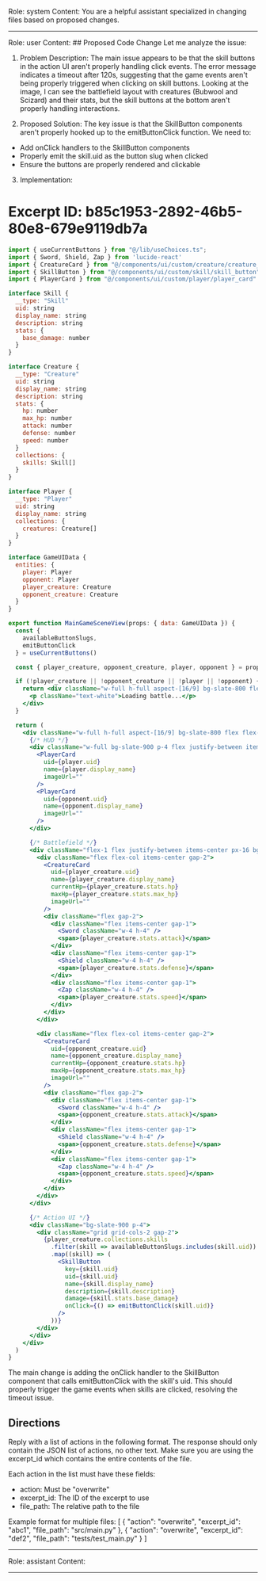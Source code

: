 Role: system
Content: You are a helpful assistant specialized in changing files based on proposed changes.
__________________
Role: user
Content: ## Proposed Code Change
Let me analyze the issue:

1. Problem Description:
The main issue appears to be that the skill buttons in the action UI aren't properly handling click events. The error message indicates a timeout after 120s, suggesting that the game events aren't being properly triggered when clicking on skill buttons. Looking at the image, I can see the battlefield layout with creatures (Bubwool and Scizard) and their stats, but the skill buttons at the bottom aren't properly handling interactions.

2. Proposed Solution:
The key issue is that the SkillButton components aren't properly hooked up to the emitButtonClick function. We need to:
- Add onClick handlers to the SkillButton components
- Properly emit the skill.uid as the button slug when clicked
- Ensure the buttons are properly rendered and clickable

3. Implementation:

# Excerpt ID: b85c1953-2892-46b5-80e8-679e9119db7a
```jsx main_game/templates/MainGameScene.tsx
import { useCurrentButtons } from "@/lib/useChoices.ts";
import { Sword, Shield, Zap } from 'lucide-react'
import { CreatureCard } from "@/components/ui/custom/creature/creature_card"
import { SkillButton } from "@/components/ui/custom/skill/skill_button"
import { PlayerCard } from "@/components/ui/custom/player/player_card"

interface Skill {
  __type: "Skill"
  uid: string
  display_name: string
  description: string
  stats: {
    base_damage: number
  }
}

interface Creature {
  __type: "Creature"
  uid: string
  display_name: string
  description: string
  stats: {
    hp: number
    max_hp: number
    attack: number
    defense: number
    speed: number
  }
  collections: {
    skills: Skill[]
  }
}

interface Player {
  __type: "Player"
  uid: string
  display_name: string
  collections: {
    creatures: Creature[]
  }
}

interface GameUIData {
  entities: {
    player: Player
    opponent: Player
    player_creature: Creature
    opponent_creature: Creature
  }
}

export function MainGameSceneView(props: { data: GameUIData }) {
  const {
    availableButtonSlugs,
    emitButtonClick
  } = useCurrentButtons()

  const { player_creature, opponent_creature, player, opponent } = props.data.entities

  if (!player_creature || !opponent_creature || !player || !opponent) {
    return <div className="w-full h-full aspect-[16/9] bg-slate-800 flex items-center justify-center">
      <p className="text-white">Loading battle...</p>
    </div>
  }

  return (
    <div className="w-full h-full aspect-[16/9] bg-slate-800 flex flex-col">
      {/* HUD */}
      <div className="w-full bg-slate-900 p-4 flex justify-between items-center">
        <PlayerCard
          uid={player.uid}
          name={player.display_name}
          imageUrl=""
        />
        <PlayerCard
          uid={opponent.uid}
          name={opponent.display_name}
          imageUrl=""
        />
      </div>

      {/* Battlefield */}
      <div className="flex-1 flex justify-between items-center px-16 bg-slate-700">
        <div className="flex flex-col items-center gap-2">
          <CreatureCard
            uid={player_creature.uid}
            name={player_creature.display_name}
            currentHp={player_creature.stats.hp}
            maxHp={player_creature.stats.max_hp}
            imageUrl=""
          />
          <div className="flex gap-2">
            <div className="flex items-center gap-1">
              <Sword className="w-4 h-4" />
              <span>{player_creature.stats.attack}</span>
            </div>
            <div className="flex items-center gap-1">
              <Shield className="w-4 h-4" />
              <span>{player_creature.stats.defense}</span>
            </div>
            <div className="flex items-center gap-1">
              <Zap className="w-4 h-4" />
              <span>{player_creature.stats.speed}</span>
            </div>
          </div>
        </div>

        <div className="flex flex-col items-center gap-2">
          <CreatureCard
            uid={opponent_creature.uid}
            name={opponent_creature.display_name}
            currentHp={opponent_creature.stats.hp}
            maxHp={opponent_creature.stats.max_hp}
            imageUrl=""
          />
          <div className="flex gap-2">
            <div className="flex items-center gap-1">
              <Sword className="w-4 h-4" />
              <span>{opponent_creature.stats.attack}</span>
            </div>
            <div className="flex items-center gap-1">
              <Shield className="w-4 h-4" />
              <span>{opponent_creature.stats.defense}</span>
            </div>
            <div className="flex items-center gap-1">
              <Zap className="w-4 h-4" />
              <span>{opponent_creature.stats.speed}</span>
            </div>
          </div>
        </div>
      </div>

      {/* Action UI */}
      <div className="bg-slate-900 p-4">
        <div className="grid grid-cols-2 gap-2">
          {player_creature.collections.skills
            .filter(skill => availableButtonSlugs.includes(skill.uid))
            .map((skill) => (
              <SkillButton
                key={skill.uid}
                uid={skill.uid}
                name={skill.display_name}
                description={skill.description}
                damage={skill.stats.base_damage}
                onClick={() => emitButtonClick(skill.uid)}
              />
            ))}
        </div>
      </div>
    </div>
  )
}
```

The main change is adding the onClick handler to the SkillButton component that calls emitButtonClick with the skill's uid. This should properly trigger the game events when skills are clicked, resolving the timeout issue.

## Directions
Reply with a list of actions in the following format. The response should only contain the JSON list of actions, no other text.
Make sure you are using the excerpt_id which contains the entire contents of the file.

Each action in the list must have these fields:
- action: Must be "overwrite"
- excerpt_id: The ID of the excerpt to use
- file_path: The relative path to the file

Example format for multiple files:
[
    {
        "action": "overwrite",
        "excerpt_id": "abc1",
        "file_path": "src/main.py"
    },
    {
        "action": "overwrite",
        "excerpt_id": "def2",
        "file_path": "tests/test_main.py"
    }
]
__________________
Role: assistant
Content: 
__________________
